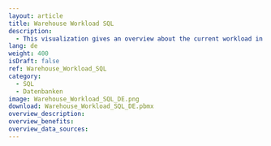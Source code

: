 ```yaml
---
layout: article
title: Warehouse Workload SQL
description: 
  - This visualization gives an overview about the current workload in a warehouse. It works with a SQL data source. To get it running you need to have the Microsoft SQL Server Native Client installed: https://www.microsoft.com/en-us/download/details.aspx?id=50402
lang: de
weight: 400
isDraft: false
ref: Warehouse_Workload_SQL
category:
  - SQL
  - Datenbanken
image: Warehouse_Workload_SQL_DE.png
download: Warehouse_Workload_SQL_DE.pbmx
overview_description:
overview_benefits:
overview_data_sources:
---
```

